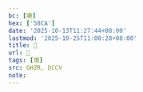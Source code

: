 ```yaml
---
bc: [壊]
hex: ['58CA']
date: '2025-10-13T11:27:44+08:00'
lastmod: '2025-10-25T11:00:28+08:00'
title: 󰙟
url: 󰙟
tags: [壞]
src: GHZR, DCCV
note:
---
```

